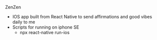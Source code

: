 ZenZen

- IOS app built from React Native to send affirmations and good vibes daily to me
- Scripts for running on iphone SE 
    - npx react-native run-ios